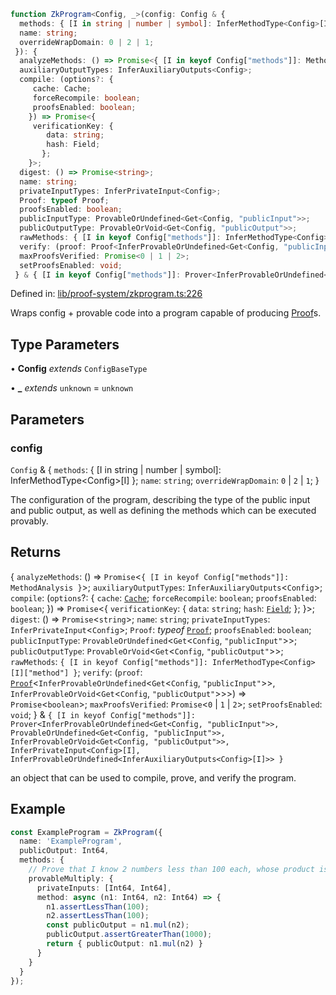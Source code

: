 ```ts
function ZkProgram<Config, _>(config: Config & {
  methods: { [I in string | number | symbol]: InferMethodType<Config>[I] };
  name: string;
  overrideWrapDomain: 0 | 2 | 1;
 }): {
  analyzeMethods: () => Promise<{ [I in keyof Config["methods"]]: MethodAnalysis }>;
  auxiliaryOutputTypes: InferAuxiliaryOutputs<Config>;
  compile: (options?: {
     cache: Cache;
     forceRecompile: boolean;
     proofsEnabled: boolean;
    }) => Promise<{
     verificationKey: {
        data: string;
        hash: Field;
       };
    }>;
  digest: () => Promise<string>;
  name: string;
  privateInputTypes: InferPrivateInput<Config>;
  Proof: typeof Proof;
  proofsEnabled: boolean;
  publicInputType: ProvableOrUndefined<Get<Config, "publicInput">>;
  publicOutputType: ProvableOrVoid<Get<Config, "publicOutput">>;
  rawMethods: { [I in keyof Config["methods"]]: InferMethodType<Config>[I]["method"] };
  verify: (proof: Proof<InferProvableOrUndefined<Get<Config, "publicInput">>, InferProvableOrVoid<Get<Config, "publicOutput">>>) => Promise<boolean>;
  maxProofsVerified: Promise<0 | 1 | 2>;
  setProofsEnabled: void;
 } & { [I in keyof Config["methods"]]: Prover<InferProvableOrUndefined<Get<Config, "publicInput">>, ProvableOrUndefined<Get<Config, "publicInput">>, InferProvableOrVoid<Get<Config, "publicOutput">>, InferPrivateInput<Config>[I], InferProvableOrUndefined<InferAuxiliaryOutputs<Config>[I]>> }
```

Defined in: [lib/proof-system/zkprogram.ts:226](https://github.com/o1-labs/o1js/blob/89b7d1522af805d6d4c45a96d7a9cbc29a457aec/src/lib/proof-system/zkprogram.ts#L226)

Wraps config + provable code into a program capable of producing [Proof](../classes/Proof.md)s.

## Type Parameters

• **Config** *extends* `ConfigBaseType`

• **_** *extends* `unknown` = `unknown`

## Parameters

### config

`Config` & \{
  `methods`: \{ \[I in string \| number \| symbol\]: InferMethodType\<Config\>\[I\] \};
  `name`: `string`;
  `overrideWrapDomain`: `0` \| `2` \| `1`;
 \}

The configuration of the program, describing the type of the public input and public output, as well as defining the methods which can be executed provably.

## Returns

\{
  `analyzeMethods`: () => `Promise`\<`{ [I in keyof Config["methods"]]: MethodAnalysis }`\>;
  `auxiliaryOutputTypes`: `InferAuxiliaryOutputs`\<`Config`\>;
  `compile`: (`options`?: \{
     `cache`: [`Cache`](../type-aliases/Cache.md);
     `forceRecompile`: `boolean`;
     `proofsEnabled`: `boolean`;
    \}) => `Promise`\<\{
     `verificationKey`: \{
        `data`: `string`;
        `hash`: [`Field`](../type-aliases/Field.md);
       \};
    \}\>;
  `digest`: () => `Promise`\<`string`\>;
  `name`: `string`;
  `privateInputTypes`: `InferPrivateInput`\<`Config`\>;
  `Proof`: *typeof* [`Proof`](../classes/Proof.md);
  `proofsEnabled`: `boolean`;
  `publicInputType`: `ProvableOrUndefined`\<`Get`\<`Config`, `"publicInput"`\>\>;
  `publicOutputType`: `ProvableOrVoid`\<`Get`\<`Config`, `"publicOutput"`\>\>;
  `rawMethods`: `{ [I in keyof Config["methods"]]: InferMethodType<Config>[I]["method"] }`;
  `verify`: (`proof`: [`Proof`](../classes/Proof.md)\<`InferProvableOrUndefined`\<`Get`\<`Config`, `"publicInput"`\>\>, `InferProvableOrVoid`\<`Get`\<`Config`, `"publicOutput"`\>\>\>) => `Promise`\<`boolean`\>;
  `maxProofsVerified`: `Promise`\<`0` \| `1` \| `2`\>;
  `setProofsEnabled`: `void`;
 \} & `{ [I in keyof Config["methods"]]: Prover<InferProvableOrUndefined<Get<Config, "publicInput">>, ProvableOrUndefined<Get<Config, "publicInput">>, InferProvableOrVoid<Get<Config, "publicOutput">>, InferPrivateInput<Config>[I], InferProvableOrUndefined<InferAuxiliaryOutputs<Config>[I]>> }`

an object that can be used to compile, prove, and verify the program.

## Example

```ts
const ExampleProgram = ZkProgram({
  name: 'ExampleProgram',
  publicOutput: Int64,
  methods: {
    // Prove that I know 2 numbers less than 100 each, whose product is greater than 1000
    provableMultiply: {
      privateInputs: [Int64, Int64],
      method: async (n1: Int64, n2: Int64) => {
        n1.assertLessThan(100);
        n2.assertLessThan(100);
        const publicOutput = n1.mul(n2);
        publicOutput.assertGreaterThan(1000);
        return { publicOutput: n1.mul(n2) }
      }
    }
  }
});
```

